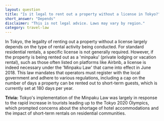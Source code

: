 ```yaml
---
layout: question
title: "Is it legal to rent out a property without a license in Tokyo?"
short_answer: "Depends"
disclaimer: "This is not legal advice. Laws may vary by region."
category: travel-law
---
```

In Tokyo, the legality of renting out a property without a license largely depends on the type of rental activity being conducted. For standard residential rentals, a specific license is not generally required. However, if the property is being rented out as a 'minpaku' (private lodging or vacation rental), such as those often listed on platforms like Airbnb, a license is indeed necessary under the 'Minpaku Law' that came into effect in June 2018. This law mandates that operators must register with the local government and adhere to various regulations, including a cap on the number of days a property can be rented out to short-term guests, which is currently set at 180 days per year.

**Trivia:** Tokyo's implementation of the Minpaku Law was largely in response to the rapid increase in tourists leading up to the Tokyo 2020 Olympics, which prompted concerns about the shortage of hotel accommodations and the impact of short-term rentals on residential communities.
